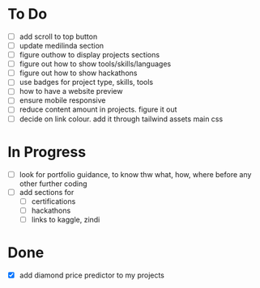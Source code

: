 # To Do

-   [ ] add scroll to top button
-   [ ] update medilinda section
-   [ ] figure outhow to display projects sections
-   [ ] figure out how to show tools/skills/languages
-   [ ] figure out how to show hackathons
-   [ ] use badges for project type, skills, tools
-   [ ] how to have a website preview
-   [ ] ensure mobile responsive
-   [ ] reduce content amount in projects. figure it out
-   [ ] decide on link colour. add it through tailwind assets main css

# In Progress

-   [ ] look for portfolio guidance, to know thw what, how, where before any other further coding
-   [ ] add sections for
    -   [ ] certifications
    -   [ ] hackathons
    -   [ ] links to kaggle, zindi

# Done

-   [x] add diamond price predictor to my projects
